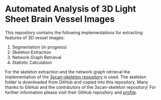 # **Automated Analysis of 3D Light Sheet Brain Vessel Images**
This repository contains the following implementations for extracting features of 3D vessel images:

1. Segmentation (in progress)
2. Skeleton Extraction
3. Network Graph Retrieval
4. Statistic Calculation

For the skeleton extraction and the network graph retrieval the implementation of the
[3scan-skeleton repository](https://github.com/3Scan/3scan-skeleton#3d-image-skeletonization-tools) is used. 
The skeleton folder is downloaded from GitHub and copied into this repository. Many thanks to GitHub and the contributors of the 3scan-skeleton repository! 
For further information please visit their GitHub repository and [profile](https://github.com/3Scan).







 



